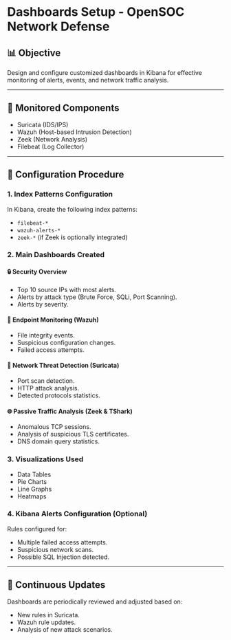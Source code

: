 # Dashboards Setup - OpenSOC Network Defense

## 📊 Objective
Design and configure customized dashboards in Kibana for effective monitoring of alerts, events, and network traffic analysis.

---

## 🔹 Monitored Components
- Suricata (IDS/IPS)
- Wazuh (Host-based Intrusion Detection)
- Zeek (Network Analysis)
- Filebeat (Log Collector)

---

## 🔧 Configuration Procedure

### 1. Index Patterns Configuration
In Kibana, create the following index patterns:
- `filebeat-*`
- `wazuh-alerts-*`
- `zeek-*` (if Zeek is optionally integrated)

### 2. Main Dashboards Created

#### 🔒 Security Overview
- Top 10 source IPs with most alerts.
- Alerts by attack type (Brute Force, SQLi, Port Scanning).
- Alerts by severity.

#### 📱 Endpoint Monitoring (Wazuh)
- File integrity events.
- Suspicious configuration changes.
- Failed access attempts.

#### 🔎 Network Threat Detection (Suricata)
- Port scan detection.
- HTTP attack analysis.
- Detected protocols statistics.

#### 🌐 Passive Traffic Analysis (Zeek & TShark)
- Anomalous TCP sessions.
- Analysis of suspicious TLS certificates.
- DNS domain query statistics.

### 3. Visualizations Used
- Data Tables
- Pie Charts
- Line Graphs
- Heatmaps

### 4. Kibana Alerts Configuration (Optional)
Rules configured for:
- Multiple failed access attempts.
- Suspicious network scans.
- Possible SQL Injection detected.

---

## 🔄 Continuous Updates
Dashboards are periodically reviewed and adjusted based on:
- New rules in Suricata.
- Wazuh rule updates.
- Analysis of new attack scenarios.
